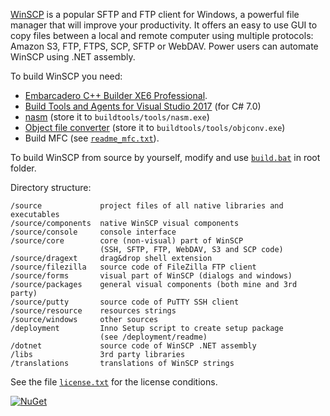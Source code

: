 [WinSCP](https://winscp.net/) is a popular SFTP and FTP client for Windows, a powerful file manager that will improve your productivity. It offers an easy to use GUI to copy files between a local and remote computer using multiple protocols: Amazon S3, FTP, FTPS, SCP, SFTP or WebDAV. Power users can automate WinSCP using .NET assembly.

To build WinSCP you need:
- [Embarcadero C++ Builder XE6 Professional](https://www.embarcadero.com/products/cbuilder).
- [Build Tools and Agents for Visual Studio 2017](https://visualstudio.microsoft.com/) (for C# 7.0)
- [nasm](https://www.nasm.us/) (store it to `buildtools/tools/nasm.exe`)
- [Object file converter](https://www.agner.org/optimize/#objconv) (store it to `buildtools/tools/objconv.exe`)
- Build MFC (see [`readme_mfc.txt`](readme_mfc.txt)).

To build WinSCP from source by yourself, modify and use [`build.bat`](build.bat) in root folder.

Directory structure:

    /source             project files of all native libraries and executables
    /source/components  native WinSCP visual components
    /source/console     console interface
    /source/core        core (non-visual) part of WinSCP
                        (SSH, SFTP, FTP, WebDAV, S3 and SCP code)
    /source/dragext     drag&drop shell extension
    /source/filezilla   source code of FileZilla FTP client
    /source/forms       visual part of WinSCP (dialogs and windows)
    /source/packages    general visual components (both mine and 3rd party)
    /source/putty       source code of PuTTY SSH client
    /source/resource    resources strings
    /source/windows     other sources
    /deployment         Inno Setup script to create setup package
                        (see /deployment/readme)
    /dotnet             source code of WinSCP .NET assembly
    /libs               3rd party libraries
    /translations       translations of WinSCP strings

See the file [`license.txt`](license.txt) for the license conditions.

[![NuGet](https://img.shields.io/nuget/v/WinSCP.svg)](https://www.nuget.org/packages/WinSCP/)
